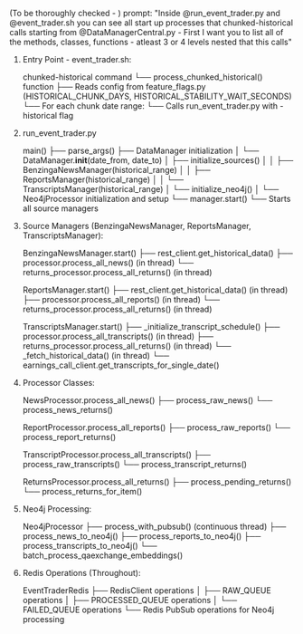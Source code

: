 
(To be thoroughly checked - )
prompt: "Inside @run_event_trader.py and @event_trader.sh you can see all start up processes that chunked-historical calls starting from @DataManagerCentral.py - First I want you to list all of the methods, classes, functions - atleast 3 or 4 levels nested that this calls"


1. Entry Point - event_trader.sh:

    chunked-historical command
    └── process_chunked_historical() function
        ├── Reads config from feature_flags.py (HISTORICAL_CHUNK_DAYS, HISTORICAL_STABILITY_WAIT_SECONDS)
        └── For each chunk date range:
            └── Calls run_event_trader.py with -historical flag

2. run_event_trader.py

    main()
    ├── parse_args()
    ├── DataManager initialization
    │   └── DataManager.__init__(date_from, date_to)
    │       ├── initialize_sources()
    │       │   ├── BenzingaNewsManager(historical_range)
    │       │   ├── ReportsManager(historical_range)
    │       │   └── TranscriptsManager(historical_range)
    │       └── initialize_neo4j()
    │           └── Neo4jProcessor initialization and setup
    └── manager.start()
        └── Starts all source managers


3. Source Managers (BenzingaNewsManager, ReportsManager, TranscriptsManager):

    BenzingaNewsManager.start()
    ├── rest_client.get_historical_data()
    ├── processor.process_all_news() (in thread)
    └── returns_processor.process_all_returns() (in thread)

    ReportsManager.start()
    ├── rest_client.get_historical_data() (in thread)
    ├── processor.process_all_reports() (in thread)
    └── returns_processor.process_all_returns() (in thread)

    TranscriptsManager.start()
    ├── _initialize_transcript_schedule()
    ├── processor.process_all_transcripts() (in thread)
    ├── returns_processor.process_all_returns() (in thread)
    └── _fetch_historical_data() (in thread)
        └── earnings_call_client.get_transcripts_for_single_date()


4. Processor Classes:

    NewsProcessor.process_all_news()
    ├── process_raw_news()
    └── process_news_returns()

    ReportProcessor.process_all_reports()
    ├── process_raw_reports()
    └── process_report_returns()

    TranscriptProcessor.process_all_transcripts()
    ├── process_raw_transcripts()
    └── process_transcript_returns()

    ReturnsProcessor.process_all_returns()
    ├── process_pending_returns()
    └── process_returns_for_item()


5. Neo4j Processing:

    Neo4jProcessor
    ├── process_with_pubsub() (continuous thread)
    ├── process_news_to_neo4j()
    ├── process_reports_to_neo4j()
    ├── process_transcripts_to_neo4j()
    └── batch_process_qaexchange_embeddings()

6. Redis Operations (Throughout):

    EventTraderRedis
    ├── RedisClient operations
    │   ├── RAW_QUEUE operations
    │   ├── PROCESSED_QUEUE operations
    │   └── FAILED_QUEUE operations
    └── Redis PubSub operations for Neo4j processing
